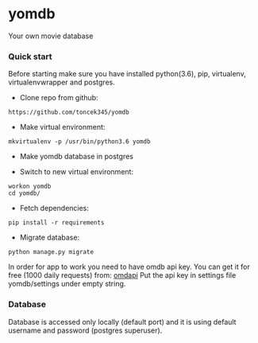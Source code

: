 # yomdb

Your own movie database

### Quick start
Before starting make sure you have installed python(3.6), pip, virtualenv, virtualenvwrapper and postgres.

* Clone repo from github:
```
https://github.com/toncek345/yomdb
```

* Make virtual environment:
```
mkvirtualenv -p /usr/bin/python3.6 yomdb
```

* Make yomdb database in postgres

* Switch to new virtual environment:
```
workon yomdb
cd yomdb/
```

* Fetch dependencies:
```
pip install -r requirements
```

* Migrate database:
```
python manage.py migrate
```

In order for app to work you need to have omdb api key.
You can get it for free (1000 daily requests) from: [omdapi](http://www.omdbapi.com/apikey.aspx)
Put the api key in settings file yomdb/settings under empty string.

### Database

Database is accessed only locally (default port) and it is using default username and password (postgres superuser).
